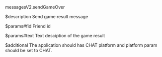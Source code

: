 messagesV2.sendGameOver

$description
Send game result message

$params#fid
Friend id

$params#text
Text desciption of the game result

$additional
The application should has CHAT platform and platform param should be set to CHAT.